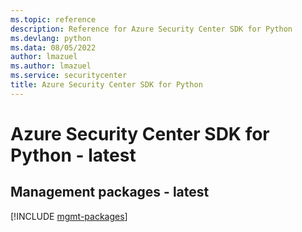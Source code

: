 ```yaml
---
ms.topic: reference
description: Reference for Azure Security Center SDK for Python
ms.devlang: python
ms.data: 08/05/2022
author: lmazuel
ms.author: lmazuel
ms.service: securitycenter
title: Azure Security Center SDK for Python
---
```

# Azure Security Center SDK for Python - latest

## Management packages - latest
[!INCLUDE [mgmt-packages](security-center-mgmt-index.md)]